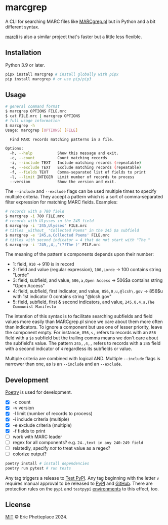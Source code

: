 # marcgrep

A CLI for searching MARC files like [MARCgrep.pl](https://pusc.it/bib/MARCgrep) but in Python and a bit different syntax.

[marcli](https://github.com/hectorcorrea/marcli) is also a similar project that's faster but a little less flexible.

## Installation

Python 3.9 or later.

```sh
pipx install marcgrep # install globally with pipx
pip install marcgrep # or use pip/pip3
```

## Usage

```sh
# general command format
$ marcgrep OPTIONS FILE.mrc
$ cat FILE.mrc | marcgrep OPTIONS
# full usage information
$ marcgrep -h
Usage: marcgrep [OPTIONS] [FILE]

  Find MARC records matching patterns in a file.

Options:
  -h, --help           Show this message and exit.
  -c, --count          Count matching records
  -i, --include TEXT   Include matching records (repeatable)
  -e, --exclude TEXT   Exclude matching records (repeatable)
  -f, --fields TEXT    Comma-separated list of fields to print
  -l, --limit INTEGER  Limit number of records to process
  --version            Show the version and exit.
```

The `--include` and `--exclude` flags can be used multiple times to specify multiple criteria. They accept a pattern which is a sort of comma-separated filter expression for matching MARC fields. Examples:

```sh
# records with a 780 field
$ marcgrep -i 780 FILE.mrc
# records with Ulysses in the 245 field
$ marcgrep -i '245,Ulysses' FILE.mrc
# titles _without_ "Collected Poems" in the 245 $a subfield
$ marcgrep -e '245,a,Collected Poems' FILE.mrc
# titles with second indicator = 4 that do not start with "The "
$ marcgrep -i '245,,4,,^(?!The )' FILE.mrc
```

The meaning of the pattern's components depends upon their number:

- 1: field, `910` -> 910 is in record
- 2: field and value (regular expression), `100,Lorde` -> 100 contains string "Lorde"
- 3: field, subfield, and value, `506,a,Open Access` -> 506$a contains string "Open Access"
- 4: field, subfield, first indicator, and value, `856,0,u,@lcsh\.gov` -> 856$u with 1st indicator 0 contains string "@lcsh.gov"
- 5: field, subfield, first & second indicators, and value, `245,0,4,a,The Communist Manifesto`

The intention of this syntax is to facilitate searching subfields and field values more easily than MARCgrep.pl since we care about them more often than indicators. To ignore a component but use one of lesser priority, leave the component empty. For instance, `856,s,` refers to records with an `856` field with a `$s` subfield but the trailing comma means we don't care about the subfield's value. The pattern `245,,4,,` refers to records with a `245` field with a second indicator of `4` regardless its subfields or value.

Multiple criteria are combined with logical AND. Multiple `--include` flags is narrower than one, as is an `--include` and an `--exclude`.

## Development

[Poetry](https://python-poetry.org/) is used for development.

- [x] -c count
- [x] -v version
- [x] -l limit (number of records to process)
- [x] -i include criteria (multiple)
- [x] -e exclude criteria (multiple)
- [x] -f fields to print
- [ ] work with MARC leader
- [ ] regex for all components? e.g. `24.,text in any 240-249 field`
- [ ] relatedly, specify _not_ to treat value as a regex?
- [ ] colorize output?

```sh
poetry install # install dependencies
poetry run pytest # run tests
```

Any tag triggers a release to [Test PyPI](https://test.pypi.org/project/marcgrep/). Any tag beginning with the letter `v` requires manual approval to be released to [PyPI](https://pypi.org/project/marcgrep/) and [GitHub](https://github.com/phette23/marcgreppy/releases). There are protection rules on the `pypi` and `testpypi` [environments](https://github.com/phette23/marcgreppy/settings/environments) to this effect, too.

## License

[MIT](https://opensource.org/license/mit) © Eric Phetteplace 2024.
